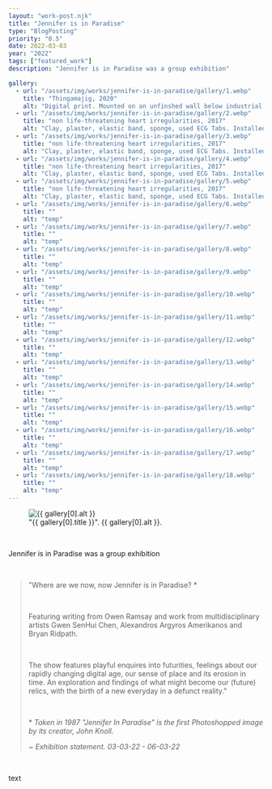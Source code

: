 ```yaml
---
layout: "work-post.njk"
title: "Jennifer is in Paradise"
type: "BlogPosting"
priority: "0.5"
date: 2022-03-03
year: "2022"
tags: ["featured_work"]
description: "Jennifer is in Paradise was a group exhibition"

gallery:
  - url: "/assets/img/works/jennifer-is-in-paradise/gallery/1.webp"
    title: "Thingamajig, 2020"
    alt: "Digital print. Mounted on an unfinshed wall below industrial piping with bright intense spot lighting"
  - url: "/assets/img/works/jennifer-is-in-paradise/gallery/2.webp"
    title: "non life-threatening heart irregularities, 2017"
    alt: "Clay, plaster, elastic band, sponge, used ECG Tabs. Installed on top of a black metal plinth made out of 25mm steel square-tubing and acrylic"
  - url: "/assets/img/works/jennifer-is-in-paradise/gallery/3.webp"
    title: "non life-threatening heart irregularities, 2017"
    alt: "Clay, plaster, elastic band, sponge, used ECG Tabs. Installed on top of a black metal plinth made out of 25mm steel square-tubing and acrylic"
  - url: "/assets/img/works/jennifer-is-in-paradise/gallery/4.webp"
    title: "non life-threatening heart irregularities, 2017"
    alt: "Clay, plaster, elastic band, sponge, used ECG Tabs. Installed on top of a black metal plinth made out of 25mm steel square-tubing and acrylic"
  - url: "/assets/img/works/jennifer-is-in-paradise/gallery/5.webp"
    title: "non life-threatening heart irregularities, 2017"
    alt: "Clay, plaster, elastic band, sponge, used ECG Tabs. Installed on top of a black metal plinth made out of 25mm steel square-tubing and acrylic"
  - url: "/assets/img/works/jennifer-is-in-paradise/gallery/6.webp"
    title: ""
    alt: "temp"
  - url: "/assets/img/works/jennifer-is-in-paradise/gallery/7.webp"
    title: ""
    alt: "temp"
  - url: "/assets/img/works/jennifer-is-in-paradise/gallery/8.webp"
    title: ""
    alt: "temp"
  - url: "/assets/img/works/jennifer-is-in-paradise/gallery/9.webp"
    title: ""
    alt: "temp"
  - url: "/assets/img/works/jennifer-is-in-paradise/gallery/10.webp"
    title: ""
    alt: "temp"
  - url: "/assets/img/works/jennifer-is-in-paradise/gallery/11.webp"
    title: ""
    alt: "temp"
  - url: "/assets/img/works/jennifer-is-in-paradise/gallery/12.webp"
    title: ""
    alt: "temp"
  - url: "/assets/img/works/jennifer-is-in-paradise/gallery/13.webp"
    title: ""
    alt: "temp"
  - url: "/assets/img/works/jennifer-is-in-paradise/gallery/14.webp"
    title: ""
    alt: "temp"
  - url: "/assets/img/works/jennifer-is-in-paradise/gallery/15.webp"
    title: ""
    alt: "temp"
  - url: "/assets/img/works/jennifer-is-in-paradise/gallery/16.webp"
    title: ""
    alt: "temp"
  - url: "/assets/img/works/jennifer-is-in-paradise/gallery/17.webp"
    title: ""
    alt: "temp"
  - url: "/assets/img/works/jennifer-is-in-paradise/gallery/18.webp"
    title: ""
    alt: "temp"
---
```


<figure class="main-article__figure">
    <img src="{{ gallery[0].url  }}" alt="{{ gallery[0].alt }}" title="{{ gallery[0].title }}">
        <figcaption>
            "{{ gallery[0].title }}". {{ gallery[0].alt }}.
        </figcaption>
</figure>

<br>

<p class="indent">Jennifer is in Paradise was a group exhibition</p>

<br>

<blockquote>
<p>"Where are we now, now Jennifer is in Paradise? *</p>

<br>

<p>Featuring writing from Owen Ramsay and work from multidisciplinary artists Gwen SenHui Chen, Alexandros Argyros Amerikanos and Bryan Ridpath.</p>

<br>

<p class="indent">The show features playful enquires into futurities, feelings about our rapidly changing digital age, our sense of place and its erosion in time. An exploration and findings of what might become our (future) relics, with the birth of a new everyday in a defunct reality."</p>

<br>

<p>* <i>Taken in 1987 "Jennifer In Paradise" is the first Photoshopped image by its creator, John Knoll.</i></p>

<cite>~ Exhibition statement. 03-03-22 - 06-03-22</cite>
</blockquote>

<br>

<p>text</p>

<br>
<br>